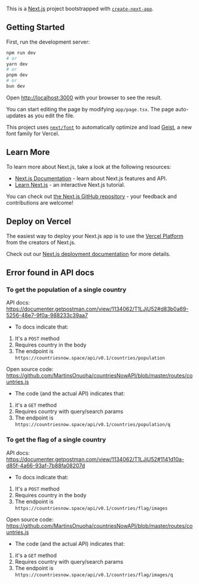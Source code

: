 This is a [Next.js](https://nextjs.org) project bootstrapped with [`create-next-app`](https://nextjs.org/docs/app/api-reference/cli/create-next-app).

## Getting Started

First, run the development server:

```bash
npm run dev
# or
yarn dev
# or
pnpm dev
# or
bun dev
```

Open [http://localhost:3000](http://localhost:3000) with your browser to see the result.

You can start editing the page by modifying `app/page.tsx`. The page auto-updates as you edit the file.

This project uses [`next/font`](https://nextjs.org/docs/app/building-your-application/optimizing/fonts) to automatically optimize and load [Geist](https://vercel.com/font), a new font family for Vercel.

## Learn More

To learn more about Next.js, take a look at the following resources:

- [Next.js Documentation](https://nextjs.org/docs) - learn about Next.js features and API.
- [Learn Next.js](https://nextjs.org/learn) - an interactive Next.js tutorial.

You can check out [the Next.js GitHub repository](https://github.com/vercel/next.js) - your feedback and contributions are welcome!

## Deploy on Vercel

The easiest way to deploy your Next.js app is to use the [Vercel Platform](https://vercel.com/new?utm_medium=default-template&filter=next.js&utm_source=create-next-app&utm_campaign=create-next-app-readme) from the creators of Next.js.

Check out our [Next.js deployment documentation](https://nextjs.org/docs/app/building-your-application/deploying) for more details.

## Error found in API docs

### To get the population of a single country

API docs: https://documenter.getpostman.com/view/1134062/T1LJjU52#d83b0a69-5256-48e7-9f0a-988233c39aa7

- To docs indicate that:

1.  It's a `POST` method
2.  Requires country in the body
3.  The endpoint is `https://countriesnow.space/api/v0.1/countries/population`

Open source code: https://github.com/MartinsOnuoha/countriesNowAPI/blob/master/routes/countries.js

- The code (and the actual API) indicates that:

1.  it's a `GET` method
2.  Requires country with query/search params
3.  The endpoint is `https://countriesnow.space/api/v0.1/countries/population/q`

### To get the flag of a single country

API docs: https://documenter.getpostman.com/view/1134062/T1LJjU52#1141d10a-d85f-4a66-93af-7b88fa08207d

- To docs indicate that:

1.  It's a `POST` method
2.  Requires country in the body
3.  The endpoint is `https://countriesnow.space/api/v0.1/countries/flag/images`

Open source code: https://github.com/MartinsOnuoha/countriesNowAPI/blob/master/routes/countries.js

- The code (and the actual API) indicates that:

1.  it's a `GET` method
2.  Requires country with query/search params
3.  The endpoint is `https://countriesnow.space/api/v0.1/countries/flag/images/q`
